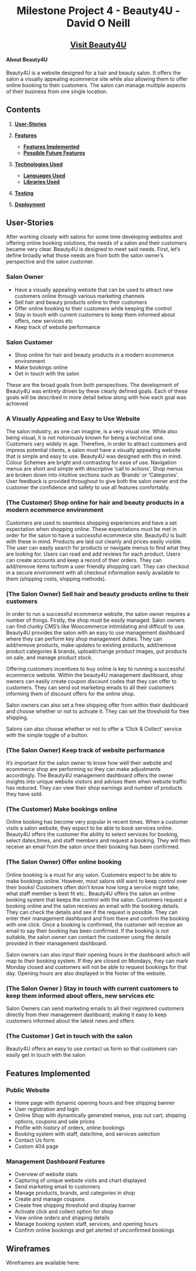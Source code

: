 <h1 align="center">
Milestone Project 4 - Beauty4U - David O Neill
</h1>
<h2 align="center"><a href="https://beauty4u.herokuapp.com/">Visit Beauty4U</a></h2>
<h4> About Beauty4U </h4>

Beauty4U is a website designed for a hair and beauty salon. It offers the salon a visually appealing ecommerce site while also allowing them to offer online booking to their customers. The salon can manage multiple aspects of their business from one single location.

## Contents

1. [**User-Stories**](#User-Stories)
2. [**Features**](#features)
    - [**Features Implemented**](#Features-Implemented)
    - [**Possible Future Features**](#Possible-Future-Features)

3. [**Technologies Used**](#technologies-used)
    - [**Languages Used**](#Languages-Used)
    - [**Libraries Used**](#Libraries-Used)

4. [**Testing**](#testing)

5. [**Deployment**](#deployment)


## User-Stories

After working closely with salons for some time developing websites and offering online booking solutions,  the needs of a salon and their customers became very clear. Beauty4U is designed to meet said needs. First, let’s define broadly what those needs are from both the salon owner’s perspective and the salon customer.

### Salon Owner
- Have a visually appealing website that can be used to attract new customers online through various marketing channels 
- Sell hair and beauty products online to their customers 
- Offer online booking to their customers while keeping the control 
- Stay in touch with current customers to keep them informed about offers, new services etc 
- Keep track of website performance 

### Salon Customer
- Shop online for hair and beauty products in a modern ecommerce environment 
- Make bookings online 
- Get in touch with the salon 

These are the broad goals from both perspectives. The development of Beauty4U was entirely driven by these clearly defined goals. Each of these goals will be described in more detail below along with how each goal was achieved 

### A Visually Appealing and Easy to Use Website 
The salon industry, as one can imagine,  is a very visual one. While also being visual, it is not notoriously known for being a technical one. Customers vary widely in age. Therefore, in order to attract customers and impress potential clients, a salon must have a visually appealing website that is simple and easy to use. Beauty4U was designed with this in mind. Colour Schemes are bright and contrasting for ease of use. Navigation menus are short and simple with descriptive ‘call to actions’. Shop menus are broken down into intuitive sections such as ‘Brands’ or ‘Categories’. User feedback is provided throughout to give both the salon owner and the customer the confidence and safety to use all features comfortably. 

### (The Customer) Shop online for hair and beauty products in a modern ecommerce environment

Customers are used to seamless shopping experiences and have a set expectation when shopping online. These expectations must be met in order for the salon to have a successful ecommerce site. Beauty4U is built with these in mind. Products are laid out cleanly and prices easily visible. The user can easily search for products or navigate menus to find what they are looking for. Users can read and add reviews for each product. Users can create accounts and keep a record of their orders. They can add/remove items to/from a user friendly shopping cart. They can checkout in a secure environment with all checkout information easily available to them (shipping costs, shipping methods). 

### (The Salon Owner) Sell hair and beauty products online to their customers

In order to run a successful ecommerce website, the salon owner requires a number of things. Firstly, the shop must be easily managed.  Salon owners can find clunky CMS’s like Woocommerce intimidating and difficult to use. Beauty4U provides the salon with an easy to use management dashboard where they can perform key shop management duties. They can add/remove products, make updates to existing products, add/remove product categories & brands, upload/change product images, put products on sale, and manage product stock. 

Offering customers incentives to buy online is key to running a successful ecommerce website. Within the beauty4U management dashboard, shop owners can easily create  coupon discount codes that they can offer to customers. They can send out marketing emails to all their customers informing them of discount offers for the online shop.

Salon owners can also set a free shipping offer from within their dashboard and choose whether or not to activate it. They can set the threshold for free shipping.

Salons can also choose whether or not to offer a ‘Click & Collect’ service with the simple toggle of a button.

### (The Salon Owner) Keep track of website performance 

It’s important for the salon owner to know how well their website and ecommerce shop are performing so they can make adjustments accordingly. The Beauty4U management dashboard offers the owner insights into unique website visitors and advises them when website traffic has reduced. They can view their shop earnings and number of products they have sold. 

### (The Customer) Make bookings online 

Online booking has become very popular in recent times. When a customer visits a salon website, they expect to be able to book services online. Beauty4U offers the customer the ability to select services for booking, select dates,times, and staff members and request a booking. They will then receive an email from the salon once their booking has been confirmed. 

### (The Salon Owner) Offer online booking 

Online booking is a must for any salon. Customers expect to be able to make bookings online. However, most salons still want to keep control over their books! Customers often don’t know how long a service might take, what staff member is best fit etc.. Beauty4U offers the salon an online booking system that keeps the control with the salon. Customers request a booking online and the salon receives an email with the booking details. They can check the details and see if the request is possible.  They can enter their management dashboard and from there and confirm the booking with one click. Once a booking is confirmed, the customer will receive an email to say their booking has been confirmed. If the booking is not suitable, the salon owner can contact the customer using the details provided in their management dashboard.   

Salon owners can also input their opening hours in the dashboard which will map to their booking system. If they are closed on Mondays, they can mark Monday closed and customers will not be able to request bookings for that day. Opening hours are also displayed in the footer of the website. 


### (The Salon Owner ) Stay in touch with current customers to keep them informed about offers, new services etc 

Salon Owners can send marketing emails to all their registered customers directly from their management dashboard; making it easy to keep customers informed about the latest news and offers 

### (The Customer ) Get in touch with the salon

Beauty4U offers an easy to use contact us form so that customers can easily get in touch with the salon 

## Features Implemented  

### Public Website 
- Home page with dynamic opening hours and free shipping banner 
- User registration and login 
- Online Shop with dynamically generated menus, pop out cart, shipping options, coupons and sale prices 
- Profile with history of orders, online bookings 
- Booking system with staff, date/time, and services selection 
- Contact Us form 
- Custom 404 page 

### Management Dashboard Features 
- Overview of website stats 
- Capturing of unique website visits and chart displayed 
- Send marketing email to customers 
- Manage products, brands, and categories  in shop 
- Create and manage coupons 
- Create free shipping threshold and display banner 
- Activate click and collect option for shop 
- View online orders and shipping details 
- Manage booking system staff, services, and opening hours
- Confirm online bookings and get alerted of unconfirmed bookings 


## Wireframes 

Wireframes are available here: 


